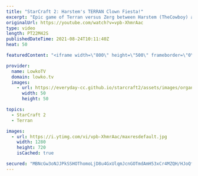 ```yaml
---
title: "StarCraft 2: Harstem's TERRAN Clown Fiesta!"
excerpt: "Epic game of Terran versus Zerg between Harstem (TheCowboy) and EliteAI. In the pursuit of trying to outsmart the opponent, Harstem decides to go for a super late Battlecruiser into Terran Mech opener while the opponent switches to Muta Ling Bane.  Harstem's channel: https://www.youtube.com/harstem"
originalUrl: https://youtube.com/watch?v=vpb-XhmrAac
type: video
length: PT22M42S
publishedDateTime: 2021-08-24T10:11:40Z
heat: 50

featuredContent: "<iframe width=\"800\" height=\"500\" frameborder=\"0\" src=\"https://www.youtube.com/embed/vpb-XhmrAac\" allow=\"accelerometer; autoplay; encrypted-media; gyroscope; picture-in-picture\" allowfullscreen></iframe>"

provider:
  name: LowkoTV
  domain: lowko.tv
  images:
    - url: https://everyday-cc.github.io/starcraft2/assets/images/organizations/lowko.tv-50x50.jpg
      width: 50
      height: 50

topics:
  - StarCraft 2
  - Terran

images:
  - url: https://i.ytimg.com/vi/vpb-XhmrAac/maxresdefault.jpg
    width: 1280
    height: 720
    isCached: true

secured: "MBNcGw3oNJJPkSSHOThomoLjD8u4GxUlqmJcnGOTmdAmH53xCr4MZQH/HJoQf5l581OLZqrD5UJWnBM2I4fhO2UK3FEz1WCjDIytUtU30pFKSVoX8gYYs2Lf41Zt2UJjcLccRhsXdW6dSrxF2/8NdErkM5TL57MzU5k6SYLfMm0he4Ul6E567QROwrRlUk8WbOin/NdsAmE70xbm2PY/cUEISmPYKWR1lw9+fBbj/WtCbxX2K/gPzNv4c1LSjdOQ7+5Oj21hYYEA4dZ0MHylsqbquxJm1AboGWH8WfSw3Gv2BhBy+5xrz18scl0LJIZA2JhvjSji2QccoehRvZOoeJuMXMwl0OWBE3PSfhDX20ImIOQARmG3JJfU0eMux8wSv71GMrQRmM5SYu2/LzztLUnmwkBB/BGqiJCHy2KBSLw=;CBJa30O5KFuxxUwdfoFKNw=="
---
```


